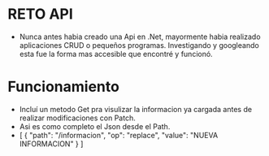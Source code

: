 # RETO API
- Nunca antes habia creado una Api en .Net, mayormente habia realizado aplicaciones CRUD o pequeños programas. Investigando y googleando esta fue la forma mas accesible que encontré y funcionó.
# Funcionamiento
- Incluí un metodo Get pra visulizar la informacion ya cargada antes de realizar modificaciones con Patch. 
- Asi es como completo el Json desde el Path.
- [
    {
    "path": "/informacion",
    "op": "replace",
    "value": "NUEVA INFORMACION"
  }
]
